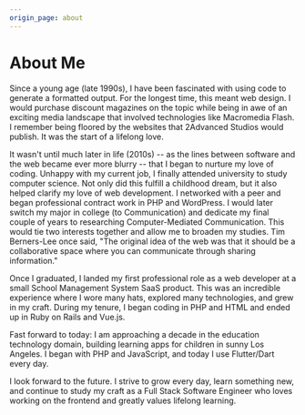 ```yaml
---
origin_page: about
---
```


# About Me

Since a young age (late 1990s), I have been fascinated with using code to generate a formatted output. For the longest time, this meant web design. I would purchase discount magazines on the topic while being in awe of an exciting media landscape that involved technologies like Macromedia Flash. I remember being floored by the websites that 2Advanced Studios would publish. It was the start of a lifelong love.

It wasn't until much later in life (2010s) -- as the lines between software and the web became ever more blurry -- that I began to nurture my love of coding. Unhappy with my current job, I finally attended university to study computer science. Not only did this fulfill a childhood dream, but it also helped clarify my love of web development. I networked with a peer and began professional contract work in PHP and WordPress. I would later switch my major in college (to Communication) and dedicate my final couple of years to researching Computer-Mediated Communication. This would tie two interests together and allow me to broaden my studies. Tim Berners-Lee once said, "The original idea of the web was that it should be a collaborative space where you can communicate through sharing information."

Once I graduated, I landed my first professional role as a web developer at a small School Management System SaaS product. This was an incredible experience where I wore many hats, explored many technologies, and grew in my craft. During my tenure, I began coding in PHP and HTML and ended up in Ruby on Rails and Vue.js.

Fast forward to today: I am approaching a decade in the education technology domain, building learning apps for children in sunny Los Angeles. I began with PHP and JavaScript, and today I use Flutter/Dart every day.

I look forward to the future. I strive to grow every day, learn something new, and continue to study my craft as a Full Stack Software Engineer who loves working on the frontend and greatly values lifelong learning.
